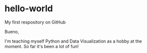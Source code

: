 # hello-world
My first respository on GitHub

Bueno,

I'm teaching myself Python and Data Visualization as a hobby at the moment.  So far it's been a lot of fun!
